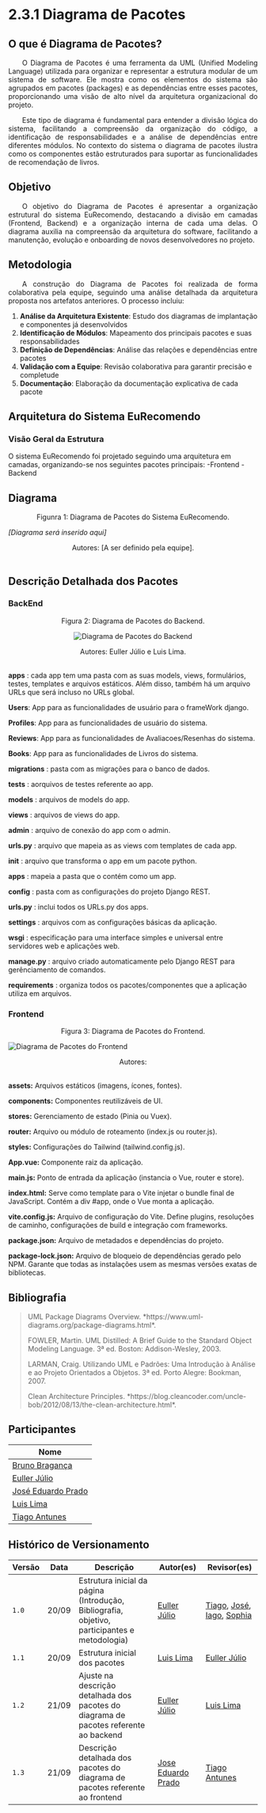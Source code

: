 # 2.3.1 Diagrama de Pacotes

## O que é Diagrama de Pacotes?

<p align="justify"> &emsp;&emsp;O Diagrama de Pacotes é uma ferramenta da UML (Unified Modeling Language) utilizada para organizar e representar a estrutura modular de um sistema de software. Ele mostra como os elementos do sistema são agrupados em pacotes (packages) e as dependências entre esses pacotes, proporcionando uma visão de alto nível da arquitetura organizacional do projeto.</p>

<p align="justify"> &emsp;&emsp;Este tipo de diagrama é fundamental para entender a divisão lógica do sistema, facilitando a compreensão da organização do código, a identificação de responsabilidades e a análise de dependências entre diferentes módulos. No contexto do sistema o diagrama de pacotes ilustra como os componentes estão estruturados para suportar as funcionalidades de recomendação de livros.</p>

## Objetivo

<p align="justify"> &emsp;&emsp;O objetivo do Diagrama de Pacotes é apresentar a organização estrutural do sistema EuRecomendo, destacando a divisão em camadas (Frontend, Backend) e a organização interna de cada uma delas. O diagrama auxilia na compreensão da arquitetura do software, facilitando a manutenção, evolução e onboarding de novos desenvolvedores no projeto.</p>

## Metodologia

<p align="justify"> &emsp;&emsp;A construção do Diagrama de Pacotes foi realizada de forma colaborativa pela equipe, seguindo uma análise detalhada da arquitetura proposta nos artefatos anteriores. O processo incluiu:</p>

1. **Análise da Arquitetura Existente**: Estudo dos diagramas de implantação e componentes já desenvolvidos
2. **Identificação de Módulos**: Mapeamento dos principais pacotes e suas responsabilidades
3. **Definição de Dependências**: Análise das relações e dependências entre pacotes
4. **Validação com a Equipe**: Revisão colaborativa para garantir precisão e completude
5. **Documentação**: Elaboração da documentação explicativa de cada pacote

## Arquitetura do Sistema EuRecomendo

### Visão Geral da Estrutura

O sistema EuRecomendo foi projetado seguindo uma arquitetura em camadas, organizando-se nos seguintes pacotes principais:
  -Frontend
  -Backend

## Diagrama

<center>Figunra 1: Diagrama de Pacotes do Sistema EuRecomendo.</center>

*[Diagrama será inserido aqui]*

<center>Autores: [A ser definido pela equipe]. </center>
<br>

## Descrição Detalhada dos Pacotes

### BackEnd

<center>Figura 2: Diagrama de Pacotes do Backend.</center>

<center>

![Diagrama de Pacotes do Backend](./assets/DiagramaDePacotes.png)

</center> 

<center>Autores: Euller Júlio e Luis Lima. </center>
<br>

**apps** : cada app tem uma pasta com as suas models, views, formulários, testes, templates e arquivos estáticos. Além disso, também há um arquivo URLs que será incluso no URLs global.

**Users**: App para as funcionalidades de usuário para o frameWork django.

**Profiles**: App para as funcionalidades de usuário do sistema.

**Reviews**: App para as funcionalidades de Avaliacoes/Resenhas do sistema.

**Books**: App para as funcionalidades de Livros do sistema.

**migrations** : pasta com as migrações para o banco de dados.

**tests** : aorquivos de testes referente ao app.

**models** : arquivos de models do app.

**views** : arquivos de views do app.

**admin** : arquivo de conexão do app com o admin.

**urls.py** : arquivo que mapeia as as views com templates de cada app.

**__init__** : arquivo que transforma o app em um pacote python.

**apps** : mapeia a pasta que o contém como um app.

**config** : pasta com as configurações do projeto Django REST.

**urls.py** : inclui todos os URLs.py dos apps.

**settings** : arquivos com as configurações básicas da aplicação.

**wsgi** : especificação para uma interface simples e universal entre servidores web e aplicações web.

**manage.py** : arquivo criado automaticamente pelo Django REST para gerênciamento de comandos.

**requirements** : organiza todos os pacotes/componentes que a aplicação utiliza em arquivos.

### Frontend

<center>Figura 3: Diagrama de Pacotes do Frontend.</center>

![Diagrama de Pacotes do Frontend]()

<center>Autores:  </center>
<br>

**assets:** Arquivos estáticos (imagens, ícones, fontes).

**components:** Componentes reutilizáveis de UI.

**stores:** Gerenciamento de estado (Pinia ou Vuex).

**router:** Arquivo ou módulo de roteamento (index.js ou router.js).

**styles:** Configurações do Tailwind (tailwind.config.js).

**App.vue:** Componente raiz da aplicação.

**main.js:** Ponto de entrada da aplicação (instancia o Vue, router e store).

**index.html:** Serve como template para o Vite injetar o bundle final de JavaScript. Contém a div #app, onde o Vue monta a aplicação.

**vite.config.js:** Arquivo de configuração do Vite. Define plugins, resoluções de caminho, configurações de build e integração com frameworks.

**package.json:** Arquivo de metadados e dependências do projeto.

**package-lock.json:** Arquivo de bloqueio de dependências gerado pelo NPM. Garante que todas as instalações usem as mesmas versões exatas de bibliotecas.



## Bibliografia

> <p id="1">UML Package Diagrams Overview. *https://www.uml-diagrams.org/package-diagrams.html*.</p>
> <p id="2">FOWLER, Martin. UML Distilled: A Brief Guide to the Standard Object Modeling Language. 3ª ed. Boston: Addison-Wesley, 2003.</p>
> <p id="3">LARMAN, Craig. Utilizando UML e Padrões: Uma Introdução à Análise e ao Projeto Orientados a Objetos. 3ª ed. Porto Alegre: Bookman, 2007.</p>
> <p id="4">Clean Architecture Principles. *https://blog.cleancoder.com/uncle-bob/2012/08/13/the-clean-architecture.html*.</p>

## Participantes

| Nome                      |
|---------------------------|
| [Bruno Bragança](https://github.com/BrunoBReis) |
| [Euller Júlio](https://github.com/Potatoyz908)  |
| [José Eduardo Prado](https://github.com/jevprado) |
| [Luis Lima](https://github.com/luidooo) |
| [Tiago Antunes](https://github.com/TiagoBalieiro) | 


## Histórico de Versionamento

| Versão | Data  | Descrição | Autor(es) | Revisor(es) |
|--------|-------|-----------|-----------|-------------|
|  `1.0` | 20/09 | Estrutura inicial da página (Introdução, Bibliografia, objetivo, participantes e metodologia) | [Euller Júlio](https://github.com/Potatoyz908) | [Tiago](https://github.com/TiagoBalieiro), [José](https://github.com/jevprado), [Iago](https://github.com/iagorrr), [Sophia](https://github.com/Sophiassilva)  |
|  `1.1` | 20/09 | Estrutura inicial dos pacotes | [Luis Lima](https://github.com/luidooo) | [Euller Júlio](https://github.com/Potatoyz908) |
|  `1.2` | 21/09 | Ajuste na descrição detalhada dos pacotes do diagrama de pacotes referente ao backend | [Euller Júlio](https://github.com/Potatoyz908) | [Luis Lima](https://github.com/luidooo) |
|  `1.3` | 21/09 | Descrição detalhada dos pacotes do diagrama de pacotes referente ao frontend | [Jose Eduardo Prado](https://github.com/jevprado) | [Tiago Antunes](https://github.com/TiagoBalieiro) |
